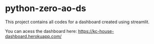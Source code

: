 # python-zero-ao-ds

This project contains all codes for a dashboard created using streamlit.

You can acess the dashboard here:
https://kc-house-dashboard.herokuapp.com/
